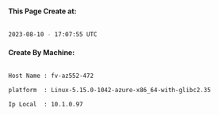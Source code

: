 
   
#### This Page Create at:

```bash

2023-08-10 - 17:07:55 UTC

```

#### Create By Machine:

```bash

Host Name : fv-az552-472

platform  : Linux-5.15.0-1042-azure-x86_64-with-glibc2.35

Ip Local  : 10.1.0.97

```


